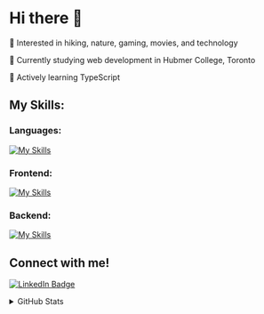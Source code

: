 # Hi there 👋

💭 Interested in hiking, nature, gaming, movies, and technology 

📖 Currently studying web development in Hubmer College, Toronto 

🌱 Actively learning TypeScript

## My Skills:
### Languages:
[![My Skills](https://skillicons.dev/icons?i=js,ts,cs,php,html,css,sass&theme=dark&perline=7)](https://skillicons.dev)
### Frontend:
[![My Skills](https://skillicons.dev/icons?i=react,redux,tailwind,materialui,webpack,bootstrap,jquery,styledcomponents,github,vercel,figma,wordpress&theme=dark&perline=7)](https://skillicons.dev)
### Backend:
[![My Skills](https://skillicons.dev/icons?i=nodejs,express,mongodb,pug,dotnet,laravel,mysql,firebase,postman,aws,azure,docker&theme=dark&perline=7)](https://skillicons.dev)

## Connect with me!

[![LinkedIn Badge](https://img.shields.io/badge/LINKEDIN-0183BF?style=flat-square&labelColor=0183BF&logo=linkedin&logoColor=white&link=https://www.linkedin.com/in/adam-thomas-6b563012)](https://www.linkedin.com/in/william-p-56733b211/)

<details>
  <summary>GitHub Stats</summary>
  
[![William's GitHub stats](https://github-readme-stats.vercel.app/api/top-langs?username=williamphk&theme=vue&show_icons=true)](https://github.com/williamphk)
</details>
<!--
**williamphk/williamphk** is a ✨ _special_ ✨ repository because its `README.md` (this file) appears on your GitHub profile.

Here are some ideas to get you started:

- 🔭 I’m currently working on ...
- 🌱 I’m currently learning ...
- 👯 I’m looking to collaborate on ...
- 🤔 I’m looking for help with ...
- 💬 Ask me about ...
- 📫 How to reach me: ...
- 😄 Pronouns: ...
- ⚡ Fun fact: ...
-->
